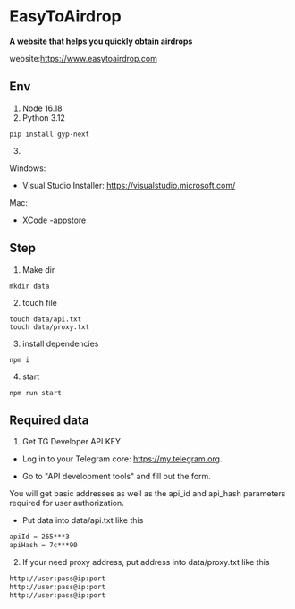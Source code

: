 # EasyToAirdrop

**A website that helps you quickly obtain airdrops**

website:https://www.easytoairdrop.com

## Env

1. Node 16.18
2. Python 3.12

```shell
pip install gyp-next
```

3.  

Windows:

- Visual Studio Installer: https://visualstudio.microsoft.com/

Mac:

- XCode -appstore



## Step

1. Make dir

```shell
mkdir data
```

2. touch file

```shell
touch data/api.txt
touch data/proxy.txt
```

3. install dependencies

```shell
npm i
```

4. start 

```shell
npm run start
```



## Required data

1. Get TG Developer API KEY

- Log in to your Telegram core: https://my.telegram.org.

- Go to "API development tools" and fill out the form.

You will get basic addresses as well as the api_id and api_hash parameters required for user authorization.

- Put data into data/api.txt like this

```txt
apiId = 265***3
apiHash = 7c***90
```

2. If your need proxy address, put address into data/proxy.txt like this

```txt
http://user:pass@ip:port
http://user:pass@ip:port
http://user:pass@ip:port
```



